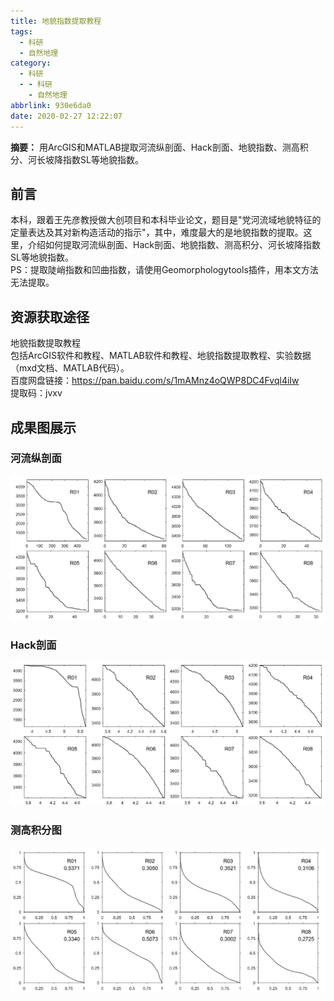 ```yaml
---
title: 地貌指数提取教程
tags:
  - 科研
  - 自然地理
category:
  - 科研
  - - 科研
    - 自然地理
abbrlink: 930e6da0
date: 2020-02-27 12:22:07
---
```


**摘要：** 用ArcGIS和MATLAB提取河流纵剖面、Hack剖面、地貌指数、测高积分、河长坡降指数SL等地貌指数。

<!-- more -->
## 前言

本科，跟着王先彦教授做大创项目和本科毕业论文，题目是"党河流域地貌特征的定量表达及其对新构造活动的指示"，其中，难度最大的是地貌指数的提取。这里，介绍如何提取河流纵剖面、Hack剖面、地貌指数、测高积分、河长坡降指数SL等地貌指数。  
PS：提取陡峭指数和凹曲指数，请使用Geomorphologytools插件，用本文方法无法提取。  

## 资源获取途径

地貌指数提取教程  
包括ArcGIS软件和教程、MATLAB软件和教程、地貌指数提取教程、实验数据（mxd文档、MATLAB代码）。  
百度网盘链接：<https://pan.baidu.com/s/1mAMnz4oQWP8DC4Fvql4iIw>  
提取码：jvxv  

## 成果图展示

### 河流纵剖面

![河流纵剖面](地貌指数提取教程/河流纵剖面.png)

### Hack剖面

![Hack剖面](地貌指数提取教程/Hack剖面.png)

### 测高积分图

![测高积分](地貌指数提取教程/测高积分.png)